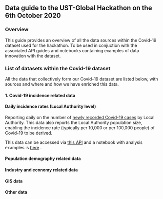 ## Data guide to the UST-Global Hackathon on the 6th October 2020

### Overview
This guide provides an overview of all the data sources within the Covid-19 dataset used for the hackathon. To be used in conjuction with the associated API guides and notebooks containing examples of data innovation with the dataset.

### List of datasets within the Covid-19 dataset
All the data that collectively form our Covid-19 dataset are listed below, with sources and where and how we have enriched this data.

#### 1. Covid-19 incidence related data

#### Daily incidence rates (Local Authority level)
Reporting daily on the number of [newly recorded Covid-19 cases](https://coronavirus.data.gov.uk/cases) by Local Authority. This data also reports the Local Authority population size, enabling the incidence rate (typically per 10,000 or per 100,000 people) of Covid-19 to be derived.

This data can be accessed via [this API](https://coronavirus.data.gov.uk/cases) and a notebook with analysis examples is [here](https://coronavirus.data.gov.uk/cases)
.

#### Population demography related data

#### Industry and economy related data

#### GIS data

#### Other data

